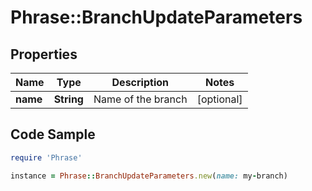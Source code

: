 # Phrase::BranchUpdateParameters

## Properties

Name | Type | Description | Notes
------------ | ------------- | ------------- | -------------
**name** | **String** | Name of the branch | [optional] 

## Code Sample

```ruby
require 'Phrase'

instance = Phrase::BranchUpdateParameters.new(name: my-branch)
```


